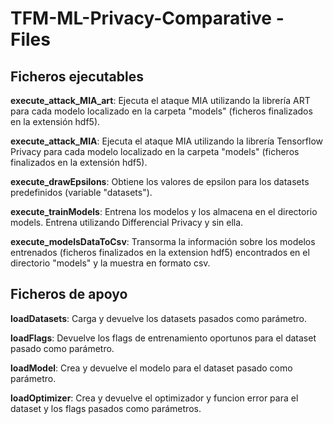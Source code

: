 # TFM-ML-Privacy-Comparative - Files

## Ficheros ejecutables

**execute_attack_MIA_art**: Ejecuta el ataque MIA utilizando la librería ART para cada modelo localizado en la carpeta "models" (ficheros finalizados en la extensión hdf5).

**execute_attack_MIA**: Ejecuta el ataque MIA utilizando la librería Tensorflow Privacy para cada modelo localizado en la carpeta "models" (ficheros finalizados en la extensión hdf5).

**execute_drawEpsilons**: Obtiene los valores de epsilon para los datasets predefinidos (variable "datasets").

**execute_trainModels**: Entrena los modelos y los almacena en el directorio models. Entrena utilizando Differencial Privacy y sin ella. 

**execute_modelsDataToCsv**: Transorma la información sobre los modelos entrenados (ficheros finalizados en la extension hdf5) encontrados en el directorio "models" y la muestra en formato csv.

## Ficheros de apoyo

**loadDatasets**: Carga y devuelve los datasets pasados como parámetro.

**loadFlags**: Devuelve los flags de entrenamiento oportunos para el dataset pasado como parámetro.

**loadModel**: Crea y devuelve el modelo para el dataset pasado como parámetro.

**loadOptimizer**: Crea y devuelve el optimizador y funcion error para el dataset y los flags pasados como parámetros.

